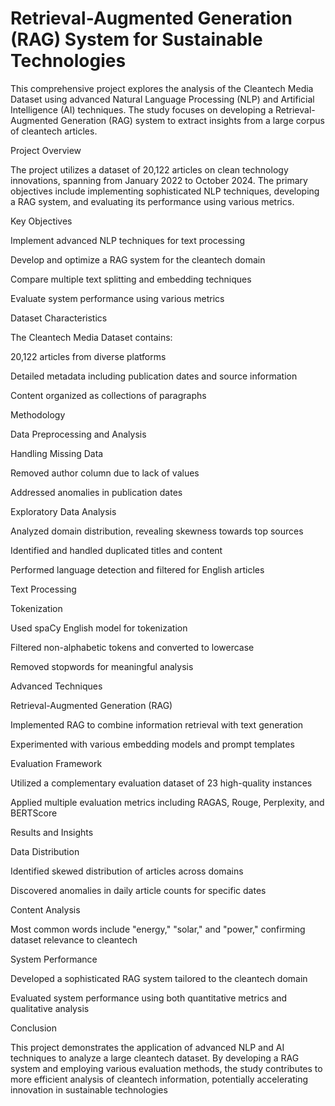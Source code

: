 # Retrieval-Augmented Generation (RAG) System for Sustainable Technologies	

This comprehensive project explores the analysis of the Cleantech Media Dataset using advanced Natural Language Processing (NLP) and Artificial Intelligence (AI) techniques. The study focuses on developing a Retrieval-Augmented Generation (RAG) system to extract insights from a large corpus of cleantech articles.

Project Overview

The project utilizes a dataset of 20,122 articles on clean technology innovations, spanning from January 2022 to October 2024. The primary objectives include implementing sophisticated NLP techniques, developing a RAG system, and evaluating its performance using various metrics.

Key Objectives

Implement advanced NLP techniques for text processing

Develop and optimize a RAG system for the cleantech domain

Compare multiple text splitting and embedding techniques

Evaluate system performance using various metrics

Dataset Characteristics

The Cleantech Media Dataset contains:

20,122 articles from diverse platforms

Detailed metadata including publication dates and source information

Content organized as collections of paragraphs

Methodology

Data Preprocessing and Analysis

Handling Missing Data

Removed author column due to lack of values

Addressed anomalies in publication dates

Exploratory Data Analysis

Analyzed domain distribution, revealing skewness towards top sources

Identified and handled duplicated titles and content

Performed language detection and filtered for English articles

Text Processing

Tokenization

Used spaCy English model for tokenization

Filtered non-alphabetic tokens and converted to lowercase

Removed stopwords for meaningful analysis

Advanced Techniques

Retrieval-Augmented Generation (RAG)

Implemented RAG to combine information retrieval with text generation

Experimented with various embedding models and prompt templates

Evaluation Framework

Utilized a complementary evaluation dataset of 23 high-quality instances

Applied multiple evaluation metrics including RAGAS, Rouge, Perplexity, and BERTScore

Results and Insights

Data Distribution

Identified skewed distribution of articles across domains

Discovered anomalies in daily article counts for specific dates

Content Analysis

Most common words include "energy," "solar," and "power," confirming dataset relevance to cleantech

System Performance

Developed a sophisticated RAG system tailored to the cleantech domain

Evaluated system performance using both quantitative metrics and qualitative analysis

Conclusion

This project demonstrates the application of advanced NLP and AI techniques to analyze a large cleantech dataset. By developing a RAG system and employing various evaluation methods, the study contributes to more efficient analysis of cleantech information, potentially accelerating innovation in sustainable technologies
